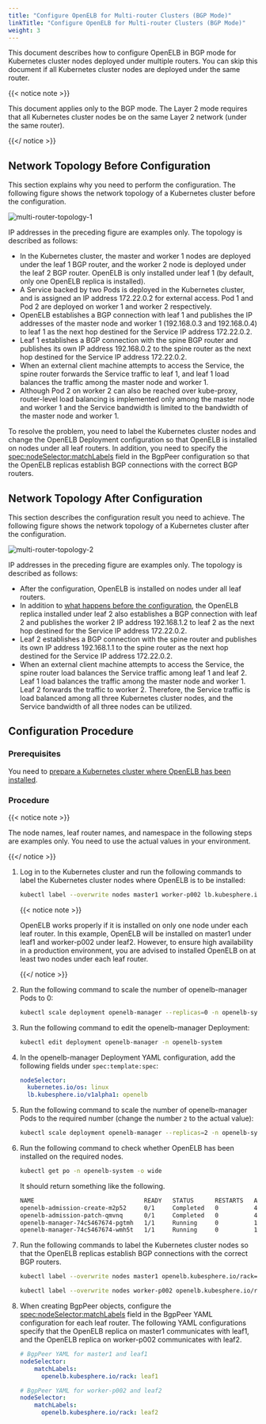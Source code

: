 ```yaml
---
title: "Configure OpenELB for Multi-router Clusters (BGP Mode)"
linkTitle: "Configure OpenELB for Multi-router Clusters (BGP Mode)"
weight: 3
---
```


This document describes how to configure OpenELB in BGP mode for Kubernetes cluster nodes deployed under multiple routers. You can skip this document if all Kubernetes cluster nodes are deployed under the same router.

{{< notice note >}}

This document applies only to the BGP mode. The Layer 2 mode requires that all Kubernetes cluster nodes be on the same Layer 2 network (under the same router).

{{</ notice >}}

## Network Topology Before Configuration

This section explains why you need to perform the configuration. The following figure shows the network topology of a Kubernetes cluster before the configuration.

![multi-router-topology-1](/images/en/docs/getting-started/configuration/configure-openelb-for-multi-router-clusters/multi-router-topology-1.png)

IP addresses in the preceding figure are examples only. The topology is described as follows:

* In the Kubernetes cluster, the master and worker 1 nodes are deployed under the leaf 1 BGP router, and the worker 2 node is deployed under the leaf 2 BGP router. OpenELB is only installed under leaf 1 (by default, only one OpenELB replica is installed).
* A Service backed by two Pods is deployed in the Kubernetes cluster, and is assigned an IP address 172.22.0.2 for external access. Pod 1 and Pod 2 are deployed on worker 1 and worker 2 respectively.
* OpenELB establishes a BGP connection with leaf 1 and publishes the IP addresses of the master node and worker 1 (192.168.0.3 and 192.168.0.4) to leaf 1 as the next hop destined for the Service IP address 172.22.0.2.
*  Leaf 1 establishes a BGP connection with the spine BGP router and publishes its own IP address 192.168.0.2 to the spine router as the next hop destined for the Service IP address 172.22.0.2.
* When an external client machine attempts to access the Service, the spine router forwards the Service traffic to leaf 1, and leaf 1 load balances the traffic among the master node and worker 1.
* Although Pod 2 on worker 2 can also be reached over kube-proxy, router-level load balancing is implemented only among the master node and worker 1 and the Service bandwidth is limited to the bandwidth of the master node and worker 1.

To resolve the problem, you need to label the Kubernetes cluster nodes and change the OpenELB Deployment configuration so that OpenELB is installed on nodes under all leaf routers. In addition, you need to specify the [spec:nodeSelector:matchLabels](/docs/getting-started/configuration/configure-openelb-in-bgp-mode/#configure-peer-bgp-properties-using-bgppeer) field in the BgpPeer configuration so that the OpenELB replicas establish BGP connections with the correct BGP routers.

## Network Topology After Configuration

This section describes the configuration result you need to achieve. The following figure shows the network topology of a Kubernetes cluster after the configuration.

![multi-router-topology-2](/images/en/docs/getting-started/configuration/configure-openelb-for-multi-router-clusters/multi-router-topology-2.png)

IP addresses in the preceding figure are examples only. The topology is described as follows:

* After the configuration, OpenELB is installed on nodes under all leaf routers.
* In addition to [what happens before the configuration](#network-topology-before-configuration), the OpenELB replica installed under leaf 2 also establishes a BGP connection with leaf 2 and publishes the worker 2 IP address 192.168.1.2 to leaf 2 as the next hop destined for the Service IP address 172.22.0.2.
* Leaf 2 establishes a BGP connection with the spine router and publishes its own IP address 192.168.1.1 to the spine router as the next hop destined for the Service IP address 172.22.0.2.
* When an external client machine attempts to access the Service, the spine router load balances the Service traffic among leaf 1 and leaf 2. Leaf 1 load balances the traffic among the master node and worker 1. Leaf 2 forwards the traffic to worker 2. Therefore, the Service traffic is load balanced among all three Kubernetes cluster nodes, and the Service bandwidth of all three nodes can be utilized.

## Configuration Procedure

### Prerequisites

You need to [prepare a Kubernetes cluster where OpenELB has been installed](/docs/getting-started/installation/).

### Procedure

{{< notice note >}}

The node names, leaf router names, and namespace in the following steps are examples only. You need to use the actual values in your environment.

{{</ notice >}}

1. Log in to the Kubernetes cluster and run the following commands to label the Kubernetes cluster nodes where OpenELB is to be installed:

   ```bash
   kubectl label --overwrite nodes master1 worker-p002 lb.kubesphere.io/v1alpha1=openelb
   ```

   {{< notice note >}}

   OpenELB works properly if it is installed on only one node under each leaf router. In this example, OpenELB will be installed on master1 under leaf1 and worker-p002 under leaf2. However, to ensure high availability in a production environment, you are advised to installed OpenELB on at least two nodes under each leaf router.

   {{</ notice >}}

2. Run the following command to scale the number of openelb-manager Pods to 0:

   ```bash
   kubectl scale deployment openelb-manager --replicas=0 -n openelb-system
   ```

3. Run the following command to edit the openelb-manager Deployment:

   ```bash
   kubectl edit deployment openelb-manager -n openelb-system
   ```

4. In the openelb-manager Deployment YAML configuration, add the following fields under `spec:template:spec`:

   ```yaml
   nodeSelector:
     kubernetes.io/os: linux
     lb.kubesphere.io/v1alpha1: openelb
   ```
   
5. Run the following command to scale the number of openelb-manager Pods to the required number (change the number `2` to the actual value):

   ```bash
   kubectl scale deployment openelb-manager --replicas=2 -n openelb-system
   ```

6. Run the following command to check whether OpenELB has been installed on the required nodes.

   ```bash
   kubectl get po -n openelb-system -o wide
   ```

      It should return something like the following.

      ```bash
      NAME                               READY   STATUS      RESTARTS   AGE   IP              NODE    		NOMINATED NODE   READINESS GATES
      openelb-admission-create-m2p52     0/1     Completed   0          49m   10.233.92.34    worker-p001		<none>           <none>
      openelb-admission-patch-qmvnq      0/1     Completed   0          49m   10.233.96.15    worker-p002		<none>           <none>
      openelb-manager-74c5467674-pgtmh   1/1     Running     0          19m   192.168.0.2   	master1   		<none>           <none>
      openelb-manager-74c5467674-wmh5t   1/1     Running     0          19m   192.168.0.4   	worker-p002 	<none>           <none>
      ```

7. Run the following commands to label the Kubernetes cluster nodes so that the OpenELB replicas establish BGP connections with the correct BGP routers.

   ```bash
   kubectl label --overwrite nodes master1 openelb.kubesphere.io/rack=leaf1
   ```

   ```bash
   kubectl label --overwrite nodes worker-p002 openelb.kubesphere.io/rack=leaf2
   ```

8. When creating BgpPeer objects, configure the [spec:nodeSelector:matchLabels](/docs/getting-started/configuration/configure-openelb-in-bgp-mode/#configure-peer-bgp-properties-using-bgppeer) field in the BgpPeer YAML configuration for each leaf router. The following YAML configurations specify that the OpenELB replica on master1 communicates with leaf1, and the OpenELB replica on worker-p002 communicates with leaf2. 

   ```yaml
   # BgpPeer YAML for master1 and leaf1
   nodeSelector:
       matchLabels:
         openelb.kubesphere.io/rack: leaf1
   ```
   
   ```yaml
   # BgpPeer YAML for worker-p002 and leaf2
   nodeSelector:
       matchLabels:
         openelb.kubesphere.io/rack: leaf2
   ```
   
   





